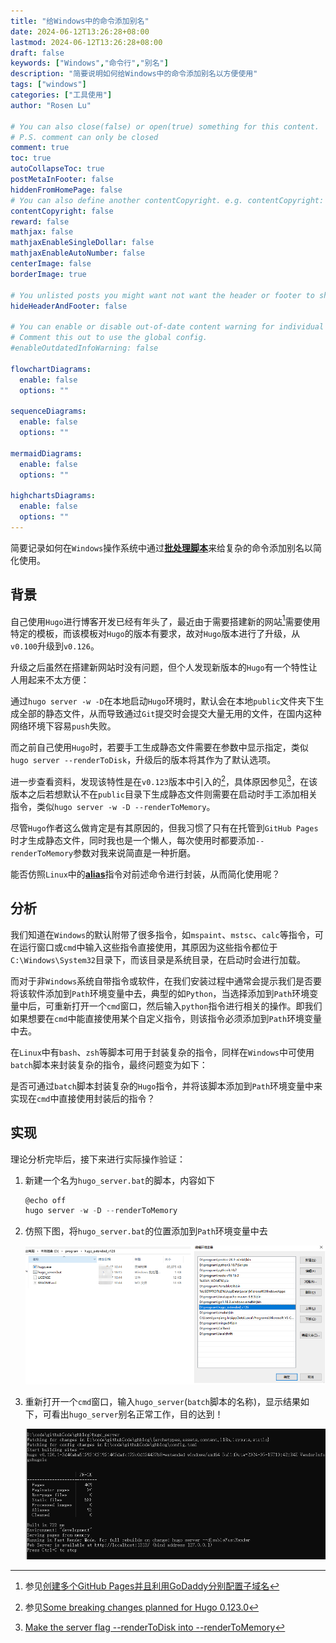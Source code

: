 ```yaml
---
title: "给Windows中的命令添加别名"
date: 2024-06-12T13:26:28+08:00
lastmod: 2024-06-12T13:26:28+08:00
draft: false
keywords: ["Windows","命令行","别名"]
description: "简要说明如何给Windows中的命令添加别名以方便使用"
tags: ["windows"]
categories: ["工具使用"]
author: "Rosen Lu"

# You can also close(false) or open(true) something for this content.
# P.S. comment can only be closed
comment: true
toc: true
autoCollapseToc: true
postMetaInFooter: false
hiddenFromHomePage: false
# You can also define another contentCopyright. e.g. contentCopyright: "This is another copyright."
contentCopyright: false
reward: false
mathjax: false
mathjaxEnableSingleDollar: false
mathjaxEnableAutoNumber: false
centerImage: false
borderImage: true

# You unlisted posts you might want not want the header or footer to show
hideHeaderAndFooter: false

# You can enable or disable out-of-date content warning for individual post.
# Comment this out to use the global config.
#enableOutdatedInfoWarning: false

flowchartDiagrams:
  enable: false
  options: ""

sequenceDiagrams: 
  enable: false
  options: ""

mermaidDiagrams: 
  enable: false
  options: ""

highchartsDiagrams: 
  enable: false
  options: ""
---
```


简要记录如何在`Windows`操作系统中通过[**批处理脚本**](https://en.wikipedia.org/wiki/Batch_file)来给复杂的命令添加别名以简化使用。

<!--more-->

## 背景

自己使用`Hugo`进行博客开发已经有年头了，最近由于需要搭建新的网站[^1]需要使用特定的模板，而该模板对`Hugo`的版本有要求，故对`Hugo`版本进行了升级，从`v0.100`升级到`v0.126`。

升级之后虽然在搭建新网站时没有问题，但个人发现新版本的`Hugo`有一个特性让人用起来不太方便：

通过`hugo server -w -D`在本地启动`Hugo`环境时，默认会在本地`public`文件夹下生成全部的静态文件，从而导致通过`Git`提交时会提交大量无用的文件，在国内这种网络环境下容易`push`失败。

而之前自己使用`Hugo`时，若要手工生成静态文件需要在参数中显示指定，类似`hugo server --renderToDisk`，升级后的版本将其作为了默认选项。

进一步查看资料，发现该特性是在`v0.123`版本中引入的[^2]，具体原因参见[^3]，在该版本之后若想默认不在`public`目录下生成静态文件则需要在启动时手工添加相关指令，类似`hugo server -w -D --renderToMemory`。

尽管`Hugo`作者这么做肯定是有其原因的，但我习惯了只有在托管到`GitHub Pages`时才生成静态文件，同时我也是一个懒人，每次使用时都要添加`--renderToMemory`参数对我来说简直是一种折磨。

能否仿照`Linux`中的[**alias**](https://www.runoob.com/linux/linux-comm-alias.html)指令对前述命令进行封装，从而简化使用呢？

## 分析

我们知道在`Windows`的默认附带了很多指令，如`mspaint`、`mstsc`、`calc`等指令，可在运行窗口或`cmd`中输入这些指令直接使用，其原因为这些指令都位于`C:\Windows\System32`目录下，而该目录是系统目录，在启动时会进行加载。

而对于非`Windows`系统自带指令或软件，在我们安装过程中通常会提示我们是否要将该软件添加到`Path`环境变量中去，典型的如`Python`，当选择添加到`Path`环境变量中后，可重新打开一个`cmd`窗口，然后输入`python`指令进行相关的操作。即我们如果想要在`cmd`中能直接使用某个自定义指令，则该指令必须添加到`Path`环境变量中去。

在`Linux`中有`bash`、`zsh`等脚本可用于封装复杂的指令，同样在`Windows`中可使用`batch`脚本来封装复杂的指令，最终问题变为如下：

是否可通过`batch`脚本封装复杂的`Hugo`指令，并将该脚本添加到`Path`环境变量中来实现在`cmd`中直接使用封装后的指令？

## 实现

理论分析完毕后，接下来进行实际操作验证：

1. 新建一个名为`hugo_server.bat`的脚本，内容如下

   ```powershell
   @echo off
   hugo server -w -D --renderToMemory
   ```

2. 仿照下图，将`hugo_server.bat`的位置添加到`Path`环境变量中去

   ![将脚本路径添加到环境变量中去](/blog_img/other/add-alias-to-commands-on-windows/add-batch-script-to-path-enviroment.png "将脚本路径添加到环境变量中去") 

3. 重新打开一个`cmd`窗口，输入`hugo_server`(`batch`脚本的名称)，显示结果如下，可看出`hugo_server`别名正常工作，目的达到！

   ![bat脚本别名正常工作](/blog_img/other/add-alias-to-commands-on-windows/batch-script-works.png "bat脚本别名正常工作") 

[^1]:参见[创建多个GitHub Pages并且利用GoDaddy分别配置子域名](/post/github/create-multiple-github-pages-and-config-godaddy-subdomain/)
[^2]: 参见[Some breaking changes planned for Hugo 0.123.0](https://github.com/gohugoio/hugo/issues/11455)
[^3]:[Make the server flag --renderToDisk into --renderToMemory](https://github.com/gohugoio/hugo/issues/11987)